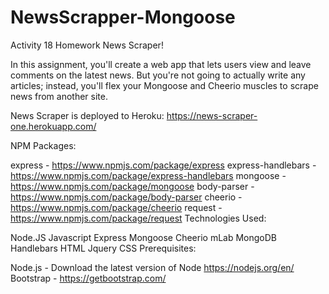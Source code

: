 # NewsScrapper-Mongoose
Activity 18 Homework
News Scraper!

In this assignment, you'll create a web app that lets users view and leave comments on the latest news. But you're not going to actually write any articles; instead, you'll flex your Mongoose and Cheerio muscles to scrape news from another site.

News Scraper is deployed to Heroku: https://news-scraper-one.herokuapp.com/

NPM Packages:

express - https://www.npmjs.com/package/express
express-handlebars - https://www.npmjs.com/package/express-handlebars
mongoose - https://www.npmjs.com/package/mongoose
body-parser - https://www.npmjs.com/package/body-parser
cheerio - https://www.npmjs.com/package/cheerio
request - https://www.npmjs.com/package/request
Technologies Used:

Node.JS
Javascript
Express
Mongoose
Cheerio
mLab MongoDB
Handlebars
HTML
Jquery
CSS
Prerequisites:

Node.js - Download the latest version of Node https://nodejs.org/en/
Bootstrap - https://getbootstrap.com/
